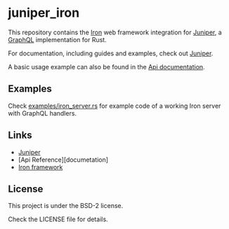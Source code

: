 # juniper_iron

This repository contains the [Iron][Iron] web framework integration for 
[Juniper][Juniper], a [GraphQL][GraphQL] implementation for Rust.

For documentation, including guides and examples, check out [Juniper][Juniper].

A basic usage example can also be found in the [Api documentation][documentation].

## Examples

Check [examples/iron_server.rs][example] for example code of a working Iron 
server with GraphQL handlers.

## Links

* [Juniper][Juniper]
* [Api Reference][documetation]
* [Iron framework][Iron]

## License

This project is under the BSD-2 license.

Check the LICENSE file for details.

[Iron]: https://github.com/iron/iron
[Juniper]: https://github.com/graphql-rust/juniper
[GraphQL]: http://graphql.org
[documentation]: https://docs.rs/juniper_iron
[example]: https://github.com/graphql-rust/juniper_iron/blob/master/examples/iron_server.rs


